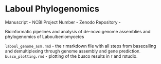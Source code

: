 # Laboul Phylogenomics

Manuscript - 
NCBI Project Number - 
Zenodo Repository - 

Bioinformatic pipelines and analysis of de-novo genome assemblies and phylogenomics of Laboulbeniomycetes

`laboul_genome_asm.rmd` - the r markdown file with all steps from basecalling and demultiplexing through genome assembly and gene prediction.  
`busco_plotting.rmd` - plotting of the busco results in r and rstudio.  
